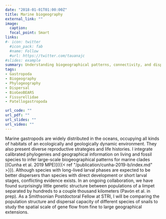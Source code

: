 ```yaml
---
date: "2018-01-01T01:00:00Z"
title: Marine biogeography
external_link: ""
image:
  caption: 
  focal_point: Smart
links:
#- icon: twitter
  #icon_pack: fab
  #name: Follow
  #url: https://twitter.com/tauanajc
#slides: example
summary: Understanding biogeographical patterns, connectivity, and dispersal capacity of marine snails.
tags:
- Gastropoda
- Biogeography
- Phylogeography
- Dispersal
- BioGeoBEARS
- Fissurellidae
- Patellogastropoda

url_code: ""
url_pdf: ""
url_slides: ""
url_video: ""
---
```


Marine gastropods are widely distributed in the oceans, occupying all kinds of habitats of an ecologically and geologically dynamic environment. They also present diverse reproductive strategies and life histories. I integrate calibrated phylogenies and geographical information on living and fossil species to infer large-scale biogeographical patterns for marine clades [(Cunha et al. 2019 MPE)]({{< ref "/publication/cunha-2019-b/index.md" >}}). Although species with long-lived larval phases are expected to be better dispersers than species with direct development or short larval stages, conflicting evidence exists. In an ongoing collaboration, we have found surprisingly little genetic structure between populations of a limpet separated by hundreds to a couple thousand kilometers (Pavón et al. in prep). As a Smithsonian Postdoctoral Fellow at STRI, I will be comparing the population structure and dispersal capacity of different species of snails to study the spatial scale of gene flow from fine to large geographical extensions.
